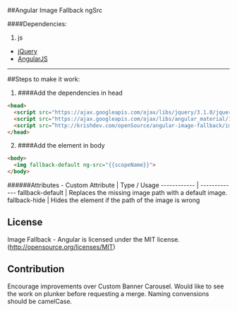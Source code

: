 ##Angular Image Fallback ngSrc

####Dependencies:

1. js
  * [jQuery](https://code.jquery.com/jquery-3.1.0.min.js)
  * [AngularJS](https://ajax.googleapis.com/ajax/libs/angularjs/1.5.6/angular.min.js)

------------------------------------------------------------------
##Steps to make it work:
1. ####Add the dependencies in head
 

  ```html
  <head>
    <script src="https://ajax.googleapis.com/ajax/libs/jquery/3.1.0/jquery.min.js"></script>
    <script src="https://ajax.googleapis.com/ajax/libs/angular_material/1.5.6/angular-material.min.js"></script>
    <script src=”http://krishdev.com/openSource/angular-image-fallback/imageFallBack.js”></script>
  </head>
  ```
2. ####Add the element in body
  
  ```html
  <body>
    <img fallback-default ng-src="{{scopeName}}">
  </body>
  ```
  ######Attributes -
  Custom Attribute | Type / Usage
------------ | -------------
fallback-default |	Replaces the missing image path with a default image.
fallback-hide |	Hides the element if the path of the image is wrong



## License
Image Fallback - Angular is licensed under the MIT license. (http://opensource.org/licenses/MIT)

## Contribution
Encourage improvements over Custom Banner Carousel. Would like to see the work on plunker before requesting a merge. Naming convensions should be camelCase.
